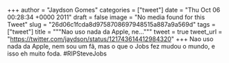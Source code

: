 
+++
author = "Jaydson Gomes"
categories = ["tweet"]
date = "Thu Oct 06 00:28:34 +0000 2011"
draft = false
image = "No media found for this Tweet"
slug = "26d06c1fcda8d9758708697948515a887a9a569d"
tags = ["tweet"]
title = """Nao uso nada da Apple, ne..."""
tweet = true
tweet_url = "https://twitter.com/jaydson/status/121743614412984320"
+++
Nao uso nada da Apple, nem sou um fã, mas o que o Jobs fez mudou o mundo, e isso eh muito foda. #RIPSteveJobs
